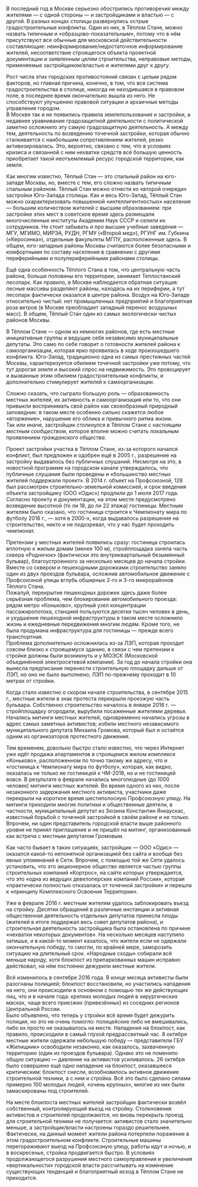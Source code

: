 В последний год в Москве серьезно обострились противоречия между жителями — с одной стороны — и застройщиками и властью — с другой. В разных концах столицы развернулись острые градостроительные конфликты. Один из них, в Тёплом Стане, можно назвать типичным и «образцово-показательным», потому что в нём присутствуют все обычные для московской действительности составляющие: неинформирование/недостаточное информирование жителей, несоответствие строящегося объекта проектной документации и заявленным целям строительства, неправовые методы, применяемые застройщиком/властью и жителями друг к другу. 

Рост числа этих городских противостояний связан с целым рядом факторов, но главная причина, конечно, в том, что вся система градостроительства в столице, никогда не находившаяся в правовом поле, в последнее время окончательно вышла из него. Не способствуют улучшению правовой ситуации и архаичные методы управления городом.   
В Москве так и не появились правила землепользования и застройки, а недавнее уравнивание градозащитной деятельности с политической заметно осложнило эту самую градозащитную деятельность. А между тем, деятельность по возведению точечной застройки, которая обычно сталкивается с наибольшим сопротивлением жителей, резко активизировалась. Это, вероятно, связано с тем, что в условиях кризиса и связанной с ним нехватки средств всё большую ценность приобретает такой неотъемлемый ресурс городской территории, как земля.

Как многим известно, Тёплый Стан — это спальный район на юго-западе Москвы, но, вместе с тем, его сложно назвать типичным спальным районом. Тёплый Стан можно отнести ко «второй очереди» застройки Юго-Запада столицы. Как и весь Юго-Запад, Тёплый Стан можно охарактеризовать повышенной «интеллигентностью» населения — большим количеством жителей с высшим образованием: при застройке этих мест в советское время здесь размещали многочисленные институты Академии Наук СССР и селили их сотрудников. Не стоит забывать и про высшие учебные заведения — МГУ, МГИМО, МИРЭА, РУДН, РГМУ («Второй мед»), РГУНГ им. Губкина («Керосинка»), отдельные факультеты МГПУ, расположенные здесь. В общем, юго-западные районы Москвы считаются более безопасными и комфортными по составу населения в сравнении с другими периферийными и полупериферийными районами столицы.

Ещё одна особенность Тёплого Стана в том, что центральную часть района, больше половины его территории, занимает Теплостанский лесопарк. Как правило, в Москве наблюдается обратная ситуация: лесные массивы разделяют районы, находясь на их периферии, а тут лесопарк фактически оказался в центре района. Воздух на Юго-Западе относительно чистый: нет промышленных предприятий и благоприятная роза ветров (в Москве преобладает западный перенос воздушных масс). В общем, Тёплый Стан один из самых экологически чистых районов Москвы.

В Тёплом Стане — одном из немногих районов, где есть местные инициативные группы и ведущие себя независимо муниципальные депутаты. Это само по себе говорит о готовности жителей района к самоорганизации, которая ярко проявилась в ходе произошедшего конфликта. Юго-Запад, традиционно одна из самых престижных частей Москвы, характеризуется обилием точечной застройки уже потому, что тут дорогая земля и высокий спрос на недвижимость. Это провоцирует и вызванные этим обилием градостроительные конфликты, и дополнительно стимулирует жителей к самоорганизации.

Сложно сказать, что сыграло большую роль — образованность местных жителей, их активность и самоорганизация или то, что они привыкли воспринимать свой район как своеобразный природный заповедник: в таком месте особенно сильно скажется любое «вторжение», нарушение его облика и привычного ритма жизни.   
Так или иначе, застройщик столкнулся в Тёплом Стане с настоящим _местным сообществом_, которое вполне можно считать локальным проявлением _гражданского общества._

Проект застройки участка в Тёплом Стане, из-за которого начался конфликт, был предложен и одобрен ещё в 2005 г., разрешение на застройку выдавалось без публичных слушаний. Несмотря на это, в новостной программе на городском канале утверждалось, что публичные слушания были проведены и «большинство местных жителей поддержали проект». В 2014 г. объект на Профсоюзной, 128 был рассмотрен строительно-земельной комиссией, и срок введения объекта застройщику (ООО «Одис») продлили до 1 июля 2017 года.   
Согласно проекту и документации, на этом месте предусмотрено возведение высотной (то ли 18, до ли 22 этажа) гостиницы. Местным жителям было сказано, что гостиница строится к Чемпионату мира по футболу 2018 г., — хотя в 2000-х, когда выдавалось разрешение на строительство, никто и не подозревал, что у нас будет проходить чемпионат.

Претензии у местных жителей появились сразу: гостиница строилась вплотную к жилым домам (менее 100 м), стройплощадка заняла часть сквера «Родничок» (фактически это внутриквартальный безымянный бульвар), благоустроенного за несколько месяцев до начала стройки. Вместе со сквером и пешеходными дорожками строительство заняло один из двух проездов бульвара, осложнив автомобильное движение с Профсоюзной улицы вглубь обширных 2-го и 3-го микрорайонов Тёплого Стана.   
Пожалуй, перекрытие пешеходных дорожек здесь даже более серьёзная проблема, чем блокирование автомобильного проезда: рядом метро «Коньково», крупный узел концентрации пассажиропотока, станцией пользуются десятки тысяч человек в день, и ухудшение пешеходной инфраструктуры в таком месте осложнило жизнь и ежедневные передвижения многим людям. Кроме того, не была продумана инфраструктура для гостиницы — прежде всего транспортная.   
Проблема дополнительно осложнилась из-за ЛЭП, которая проходит совсем близко к строящемуся зданию, в связи с чем претензии к стройке должны были возникнуть и у МОЭСК (Московской объединённой электросетевой компании). За год до начала стройки она вынесла предписание перенести строительную площадку дальше от ЛЭП, но оно не было выполнено; ЛЭП по-прежнему проходит в 10 метрах от стройки.

Когда стало известно о скором начале строительства, в сентябре 2015 г., местные жители в знак протеста перекрыли проезжую часть бульвара. Собственно строительство началось в январе 2016 г. — стройплощадку огородили, вырубили посаженные жителями деревья. Начались митинги местных жителей, одновременно начались угрозы в адрес самых заметных активистов; избили местного независимого муниципального депутата Михаила Громова, который был и остаётся одним из организаторов протестного движения.

Тем временем, довольно быстро стало известно, что через Интернет уже идёт продажа апартаментов в строящемся жилом комплексе «Коньково», расположенном по точно такому же адресу, что и «гостиница к Чемпионату мира по футболу», которая, как видно, оказалась не только не гостиницей к ЧМ-2018, но и не гостиницей вовсе. В результате в феврале начались многолюдные (до 1000 человек) митинги местных жителей. Во время одного из них, после незаконного задержания местного активиста, участники даже перекрыли на короткое время шестиполосную Профсоюзную улицу. На митинги приходили многие политики и общественные деятели, в частности, муниципальный депутат из Зюзина Константин Янкаускас, известный борьбой с точечной застройкой в своём районе и не только. Впрочем, ни один представитель городской власти выше районного уровня не принял приглашение и не пришёл на митинг, организованный как встреча с местным депутатом Громовым.

Как часто бывает в таких ситуациях, застройщик — ООО «Одис» — оказался какой-то непонятной организацией без сайта и вообще без явных упоминаний в Сети. Впрочем, с помощью той же Сети удалось установить, что это акционерное общество является частью группы строительных компаний «Кортрос», на сайте которых утверждается, что это «одна из ведущих девелоперских компаний России», которая «практически полностью отказалась от точечной застройки» и перешла к «принципу Комплексного Освоения Территории». 

Уже в феврале 2016 г. местным жителям удалось заблокировать въезд на стройку. Десятки обращений в различные инстанции и активная общественная деятельность отдельных депутатов принесла плоды (жителей в итоге поддержал весь совет депутатов района), и строительная деятельность застройщика была остановлена по причине «нехватки некоторых документов». На несколько месяцев наступило затишье, и в какой-то момент казалось, что жители если не одержали окончательную победу, то смогли, по крайней мере, заморозить ситуацию на длительный срок. «Народные сходы» собирали всё меньше народу, хотя блокпост из припаркованных машин исправно действовал, на нём постоянно дежурили местные жители.

Всё изменилось в сентябре 2016 года. В конце месяца активисты были разогнаны полицией; блокпост восстановили, но участились нападения на него, они происходили в основном с помощью тех же действующих лиц, что и в начале года: крепких молодых людей в хирургических масках, чаще всего приезжих (привезённых) из соседних регионов Центральной России.   
Было объявлено, что теперь у стройки всё время будет дежурить полиция, но это не очень помогло: полицейские либо не вмешивались, либо их просто не оказывалось на месте. Нападения на блокпост, как правило, происходили в самый глухой предрассветный час. 8 октября местные жители одержали небольшую победу — представители ГБУ «Жилищник» освободили незаконно, как оказалось, захваченную территорию (один из проездов бульвара). Однако это не поменяло общую ситуацию — давление на активистов усиливалось. 26 октября было совершено ещё одно нападение на блокпост, оказавшееся критическим: блокпост снесли, возобновилось активное движение строительной техники, а с ним и стройка. Всё это было сделано силами примерно 100 молодых людей, «очень крупных», многие из них были замаскированы под строителей.

На месте блокпоста местных жителей застройщик фактически возвёл собственный, контролирующий въезд на стройку. Столкновения активистов и строителей продолжаются, но вновь перекрыть проезд для строительной техники не получается: активистов стало значительно меньше, а застройщик/власти настроены гораздо решительнее. Фактически, на данный момент жители района потерпели поражение в этом градостроительном конфликте. Строительные машины перегораживают выезд на Профсоюзную улицу, работы идут и ночью, и в воскресенье, стройка продвигается быстро. В условиях продолжающегося разрушения местного самоуправления и увеличения «вертикальности» городской власти рассчитывать на изменение существующих тенденций и благоприятный исход в Тёплом Стане не приходится.
